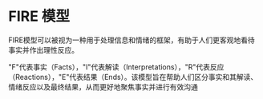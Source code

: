 # FIRE 模型
FIRE模型可以被视为一种用于处理信息和情绪的框架，有助于人们更客观地看待事实并作出理性反应。

"F"代表事实（Facts），"I"代表解读（Interpretations），"R"代表反应（Reactions），"E"代表结果（Ends）。该模型旨在帮助人们区分事实和其解读、情绪反应以及最终结果，从而更好地聚焦事实并进行有效沟通
